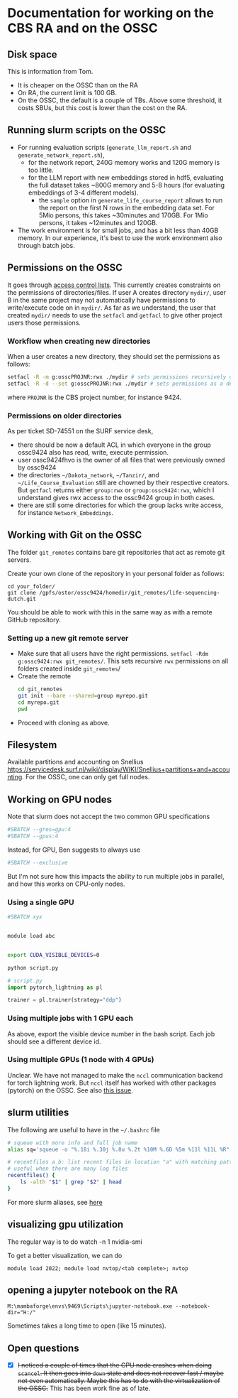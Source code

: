 
# Documentation for working on the CBS RA and on the OSSC


## Disk space

This is information from Tom.

- It is cheaper on the OSSC than on the RA
- On RA, the current limit is 100 GB.
- On the OSSC, the default is a couple of TBs. Above some threshold, it costs SBUs, but this cost is lower than the cost on the RA.

## Running slurm scripts on the OSSC

- For running evaluation scripts (`generate_llm_report.sh` and `generate_network_report.sh`),
    - for the network report, 240G memory works and 120G memory is too little.
    - for the LLM report with new embeddings stored in hdf5, evaluating the full dataset takes ~800G memory and 5-8 hours (for evaluating embeddings of 3-4 different models).
        - the `sample` option in `generate_life_course_report` allows to run the report on the first N rows in the embedding data set. For 5Mio persons, this takes ~30minutes and 170GB. For 1Mio persons, it takes ~12minutes and 120GB.
- The work environment is for small jobs, and has a bit less than 40GB memory. In our experience, it's best to use the work environment also through batch jobs.



## Permissions on the OSSC

It goes through [access control lists](https://servicedesk.surf.nl/wiki/pages/viewpage.action?pageId=30660238).
This currently creates constraints on the permissions of directories/files. If user A creates directory `mydir/`, user B in the same project may not automatically have permissions to write/execute code on in `mydir/`. As far as we understand, the user that created `mydir/` needs to use the `setfacl` and `getfacl` to give other project users those permissions.

### Workflow when creating new directories

When a user creates a new directory, they should set the permissions as follows:
```bash
setfacl -R -m g:osscPROJNR:rwx ./mydir # sets permissions recursively on existing files and directories in mydir/
setfacl -R -d --set g:osscPROJNR:rwx ./mydir # sets permissions as a default on directories created inside mydir/
```
where `PROJNR` is the CBS project number, for instance 9424.


### Permissions on older directories

As per ticket SD-74551 on the SURF service desk,
- there should be now a default ACL in which everyone in the group ossc9424 also has read, write, execute permission.
- user ossc9424fhvo is the owner of all files that were previously owned by ossc9424
- the directories `~/Dakota_network`, `~/Tanzir/`, and `~/Life_Course_Evaluation` still are chowned by their respective creators. But `getfacl` returns either `group:rwx` or `group:ossc9424:rwx`, which I understand gives rwx access to the ossc9424 group in both cases.
- there are still some directories for which the group lacks write access, for instance `Network_Embeddings`.




## Working with Git on the OSSC

The folder `git_remotes` contains bare git repositories that act as remote git servers.

Create your own clone of the repository in your personal folder as follows:

```
cd your_folder/
git clone /gpfs/ostor/ossc9424/homedir/git_remotes/life-sequencing-dutch.git
```

You should be able to work with this in the same way as with a remote GitHub repository.


### Setting up a new git remote server

- Make sure that all users have the right permissions. `setfacl -Rdm g:ossc9424:rwx git_remotes/`. This sets recursive `rwx` permissions on all folders created inside `git_remotes`/
- Create the remote
    ```bash
    cd git_remotes
    git init --bare --shared=group myrepo.git
    cd myrepo.git
    pwd
    ```
- Proceed with cloning as above.


## Filesystem

Available partitions and accounting on Snellius https://servicedesk.surf.nl/wiki/display/WIKI/Snellius+partitions+and+accounting. For the OSSC, one can only get full nodes.


## Working on GPU nodes


Note that slurm does not accept the two common GPU specifications
```bash
#SBATCH --gres=gpu:4
#SBATCH --gpus:4
```

Instead, for GPU, Ben suggests to always use
```bash
#SBATCH --exclusive
```

But I'm not sure how this impacts the ability to run multiple jobs in parallel, and how this works on CPU-only nodes.



### Using a single GPU

```bash
#SBATCH xyx


module load abc


export CUDA_VISIBLE_DEVICES=0

python script.py

```


```python
# script.py
import pytorch_lightning as pl

trainer = pl.trainer(strategy="ddp")

```

### Using multiple jobs with 1 GPU each

As above, export the visible device number in the bash script. Each job should see a different device id.

### Using multiple GPUs (1 node with 4 GPUs)

Unclear. We have not managed to make the  `nccl`  communication backend for torch lightning work. But `nccl` itself has worked with other packages (pytorch) on the OSSC. See also [this issue](https://github.com/odissei-lifecourse/life-sequencing-dutch/issues/8).


## slurm utilities
The following are useful to have in the `~/.bashrc` file
```bash
# squeue with more info and full job name
alias sq='squeue -o "%.18i %.30j %.8u %.2t %10M %.6D %5m %11l %11L %R"'

# recentfiles a b: list recent files in location "a" with matching pattern "b"
# useful when there are many log files
recentfiles() {
    ls -alth "$1" | grep "$2" | head
}

```
For more slurm aliases, see [here](https://gist.github.com/pansapiens/1b770fdbafa75f9aacb851d99a2aa9e2)

## visualizing gpu utilization
The regular way is to do watch -n 1 nvidia-smi

To get a better visualization, we can do 
```
module load 2022; module load nvtop/<tab complete>; nvtop
```

## opening a jupyter notebook on the RA
```
M:\mambaforge\envs\9469\Scripts\jupyter-notebook.exe --notebook-dir="H:/"
```

Sometimes takes a long time to open (like 15 minutes).


## Open questions

- [x] ~~I noticed a couple of times that the GPU node crashes when doing `scancel`. It then goes into `down` state and does not recover fast / maybe not even automatically. Maybe this has to do with the virtualization of the OSSC.~~ This has been work fine as of late.
